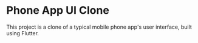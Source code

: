 # Phone App UI Clone

This project is a clone of a typical mobile phone app's user interface, built using Flutter.
